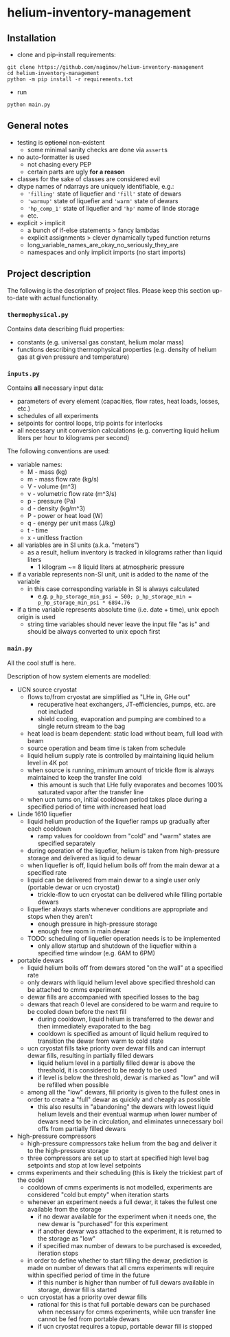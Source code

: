 # helium-inventory-management

## Installation

- clone and pip-install requirements:

```shell script
git clone https://github.com/nagimov/helium-inventory-management
cd helium-inventory-management
python -m pip install -r requirements.txt
```

- run

```shell script
python main.py
```

## General notes

- testing is ~~optional~~ non-existent
    + some minimal sanity checks are done via `assert`s
- no auto-formatter is used
    + not chasing every PEP
    + certain parts are ugly **for a reason**
- classes for the sake of classes are considered evil
- dtype names of ndarrays are uniquely identifiable, e.g.:
    + `'filling'` state of liquefier and `'fill'` state of dewars
    + `'warmup'` state of liquefier and `'warm'` state of dewars
    + `'hp_comp_1'` state of liquefier and `'hp'` name of linde storage
    + etc.
- explicit > implicit
    + a bunch of if-else statements > fancy lambdas
    + explicit assignments > clever dynamically typed function returns
    + long_variable_names_are_okay_no_seriously_they_are
    + namespaces and only implicit imports (no start imports)

## Project description

The following is the description of project files. Please keep this section up-to-date with actual functionality.

### `thermophysical.py`

Contains data describing fluid properties:

- constants (e.g. universal gas constant, helium molar mass)
- functions describing thermophysical properties (e.g. density of helium gas at given pressure and temperature)

### `inputs.py`

Contains **all** necessary input data:

- parameters of every element (capacities, flow rates, heat loads, losses, etc.)
- schedules of all experiments
- setpoints for control loops, trip points for interlocks
- all necessary unit conversion calculations (e.g. converting liquid helium liters per hour to kilograms per second)

The following conventions are used:

- variable names:
    + M - mass (kg)
    + m - mass flow rate (kg/s)
    + V - volume (m^3)
    + v - volumetric flow rate (m^3/s)
    + p - pressure (Pa)
    + d - density (kg/m^3)
    + P - power or heat load (W)
    + q - energy per unit mass (J/kg)
    + t - time
    + x - unitless fraction
- all variables are in SI units (a.k.a. "meters")
    + as a result, helium inventory is tracked in kilograms rather than liquid liters
        * 1 kilogram ~= 8 liquid liters at atmospheric pressure
- if a variable represents non-SI unit, unit is added to the name of the variable
    + in this case corresponding variable in SI is always calculated
        * e.g. `p_hp_storage_min_psi = 500; p_hp_storage_min = p_hp_storage_min_psi * 6894.76`
- if a time variable represents absolute time (i.e. date + time), unix epoch origin is used
    + string time variables should never leave the input file "as is" and should be always converted to unix epoch first

### `main.py`

All the cool stuff is here.

Description of how system elements are modelled:

- UCN source cryostat
    + flows to/from cryostat are simplified as "LHe in, GHe out"
        * recuperative heat exchangers, JT-efficiencies, pumps, etc. are not included
        * shield cooling, evaporation and pumping are combined to a single return stream to the bag
    + heat load is beam dependent: static load without beam, full load with beam
    + source operation and beam time is taken from schedule
    + liquid helium supply rate is controlled by maintaining liquid helium level in 4K pot
    + when source is running, minimum amount of trickle flow is always maintained to keep the transfer line cold
        * this amount is such that LHe fully evaporates and becomes 100% saturated vapor after the transfer line  
    + when ucn turns on, initial cooldown period takes place during a specified period of time with increased heat load 
- Linde 1610 liquefier
    + liquid helium production of the liquefier ramps up gradually after each cooldown
        * ramp values for cooldown from "cold" and "warm" states are specified separately
    + during operation of the liquefier, helium is taken from high-pressure storage and delivered as liquid to dewar
    + when liquefier is off, liquid helium boils off from the main dewar at a specified rate
    + liquid can be delivered from main dewar to a single user only (portable dewar or ucn cryostat)
        * trickle-flow to ucn cryostat can be delivered while filling portable dewars
    + liquefier always starts whenever conditions are appropriate and stops when they aren't
        * enough pressure in high-pressure storage
        * enough free room in main dewar
    + TODO: scheduling of liquefier operation needs is to be implemented
        * only allow startup and shutdown of the liquefier within a specified time window (e.g. 6AM to 6PM)
- portable dewars
    + liquid helium boils off from dewars stored "on the wall" at a specified rate
    + only dewars with liquid helium level above specified threshold can be attached to cmms experiment
    + dewar fills are accompanied with specified losses to the bag
    + dewars that reach 0 level are considered to be warm and require to be cooled down before the next fill
        * during cooldown, liquid helium is transferred to the dewar and then immediately evaporated to the bag
        * cooldown is specified as amount of liquid helium required to transition the dewar from warm to cold state
    + ucn cryostat fills take priority over dewar fills and can interrupt dewar fills, resulting in partially filled dewars
        * liquid helium level in a partially filled dewar is above the threshold, it is considered to be ready to be used
        * if level is below the threshold, dewar is marked as "low" and will be refilled when possible
    + among all the "low" dewars, fill priority is given to the fullest ones in order to create a "full" dewar as
    quickly and cheaply as possible
        * this also results in "abandoning" the dewars with lowest liquid helium levels and their eventual warmup when
        lower number of dewars need to be in circulation, and eliminates unnecessary boil offs from partially filled
        dewars
- high-pressure compressors
    + high-pressure compressors take helium from the bag and deliver it to the high-pressure storage
    + three compressors are set up to start at specified high level bag setpoints and stop at low level setpoints
- cmms experiments and their scheduling (this is likely the trickiest part of the code)
    + cooldown of cmms experiments is not modelled, experiments are considered "cold but empty" when iteration starts
    + whenever an experiment needs a full dewar, it takes the fullest one available from the storage
        * if no dewar available for the experiment when it needs one, the new dewar is "purchased" for this experiment
        * if another dewar was attached to the experiment, it is returned to the storage as "low"
        * if specified max number of dewars to be purchased is exceeded, iteration stops
    + in order to define whether to start filling the dewar, prediction is made on number of dewars that all cmms
    experiments will require within specified period of time in the future
        * if this number is higher than number of full dewars available in storage, dewar fill is started
    + ucn cryostat has a priority over dewar fills
        * rational for this is that full portable dewars can be purchased when necessary for cmms experiments, while
        ucn transfer line cannot be fed from portable dewars
        * if ucn cryostat requires a topup, portable dewar fill is stopped
